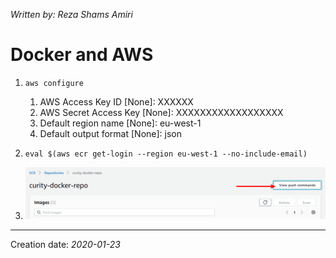 _Written by: Reza Shams Amiri_
# Docker and AWS

1. `aws configure`
    1. AWS Access Key ID [None]: XXXXXX
    1. AWS Secret Access Key [None]: XXXXXXXXXXXXXXXXXX
    1. Default region name [None]: eu-west-1
    1. Default output format [None]: json

2. `eval $(aws ecr get-login --region eu-west-1 --no-include-email)`
3. ![push_commands.png](/img/docker/push_commands.png)

* * *
Creation date: _2020-01-23_
